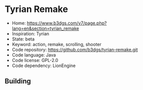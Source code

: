 # Tyrian Remake

- Home: https://www.b3dgs.com/v7/page.php?lang=en&section=tyrian_remake
- Inspiration: Tyrian
- State: beta
- Keyword: action, remake, scrolling, shooter
- Code repository: https://github.com/b3dgs/tyrian-remake.git
- Code language: Java
- Code license: GPL-2.0
- Code dependency: LionEngine

## Building
